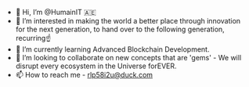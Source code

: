 - 👋 Hi, I’m @HumainIT         🇦🇪
- 👀 I’m interested in making the world a better place through innovation for the next generation, to hand over to the following generation, recurring☝️
- 🌱 I’m currently learning Advanced Blockchain Development.
- 💞️ I’m looking to collaborate on new concepts that are 'gems' - We will disrupt every ecosystem in the Universe forEVER.
- 📫 How to reach me - rlp58i2u@duck.com

<!---
HumainIT/HumainIT is a ✨ special ✨ repository because its `README.md` (this file) appears on your GitHub profile.
You can click the Preview link to take a look at your changes.
--->
